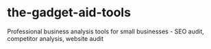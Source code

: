 # the-gadget-aid-tools
Professional business analysis tools for small businesses - SEO audit, competitor analysis, website audit
